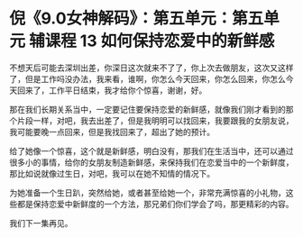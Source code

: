 # 倪《9.0女神解码》：第五单元：第五单元 辅课程 13 如何保持恋爱中的新鲜感

不想天后可能去深圳出差，你深日这次就来不了了，你上次去做朋友，这次又这样了，但是工作吗没办法，我来看，谁啊，你怎么今天回来，你怎么回来，你怎么今天回来了，工作平日结束，我才给你个惊喜，谢谢，好。

那在我们长期关系当中，一定要记住要保持恋爱的新鲜感，就像我们刚才看到的那个片段一样，对吧，我去出差了，但是我明明可以找回来，我要跟我的女朋友说，我可能要晚一点回来，但是我找回来了，超出了她的预计。

给了她像一个惊喜，这个就是新鲜感，明白没有，那我们在生活当中，还可以通过很多小的事情，给你的女朋友制造新鲜感，来保持我们在恋爱当中的一个新鲜度，那比如说就像过生日，对吧，我可以在她不知情的情况下。

为她准备一个生日趴，突然给她，或者甚至给她一个，非常充满惊喜的小礼物，这些都是保持恋爱中新鲜度的一个方法，那兄弟们你们学会了吗，那更精彩的内容。

我们下一集再见。